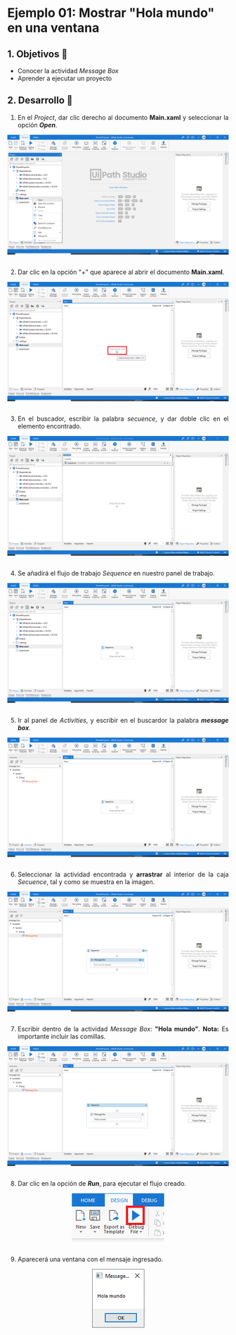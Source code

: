 # Ejemplo 01: Mostrar "Hola mundo" en una ventana

<div style="text-align: justify;">

## 1. Objetivos :dart:

- Conocer la actividad *Message Box*
- Aprender a ejecutar un proyecto

## 2. Desarrollo :hammer:

1. En el *Project*, dar clic derecho al documento **Main.xaml** y seleccionar la opción ***Open***.

<div align="center">

<img src="assets/image01.png" align="center">

</div>

<br>

2. Dar clic en la opción "+" que aparece al abrir el documento **Main.xaml**.


<div align="center">

<img src="assets/image02.png" align="center">

</div>

<br>

3. En el buscador, escribir la palabra *secuence*, y dar doble clic en el elemento encontrado.

<div align="center">

<img src="assets/image03.png" align="center">

</div>

<br>

4. Se añadirá el flujo de trabajo *Sequence* en nuestro panel de trabajo.

<div align="center">

<img src="assets/image04.png" align="center">

</div>

<br>

5. Ir al panel de *Activities*, y escribir en el buscardor la palabra ***message box***.

<div align="center">

<img src="assets/image05.png" align="center">

</div>

<br>

6. Seleccionar la actividad encontrada y **arrastrar** al interior de la caja *Secuence*, tal y como se muestra en la imagen.

<div align="center">

<img src="assets/image06.png" align="center">

</div>

<br>

7. Escribir dentro de la actividad *Message Box*: **"Hola mundo"**. **Nota:** Es importante incluir las comillas.

<div align="center">

<img src="assets/image07.png" align="center">

</div>

<br>

8. Dar clic en la opción de ***Run***, para ejecutar el flujo creado.

<div align="center">

<img src="assets/image08.png" align="center">

</div>

<br>

9. Aparecerá una ventana con el mensaje ingresado.

<div align="center">

<img src="assets/image09.png" align="center">

</div>

<br>

<!--
[`Anterior`](../Challenge-01/README.md) | [`Siguiente`](../Example-02/README.md)
-->

</div>